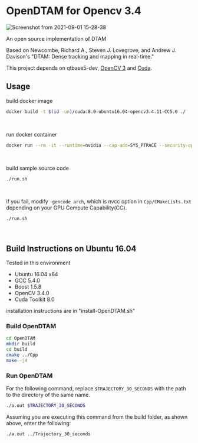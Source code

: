OpenDTAM for Opencv 3.4
========
![Screenshot from 2021-09-01 15-28-38](https://user-images.githubusercontent.com/51239551/131765721-0d786baf-b8d5-4b63-a0e8-729849f0d713.png)


An open source implementation of DTAM

Based on Newcombe, Richard A., Steven J. Lovegrove, and Andrew J. Davison's "DTAM: Dense tracking and mapping in real-time."

This project depends on qtbase5-dev, [OpenCV 3](https://github.com/Itseez/opencv "OpenCV") and [Cuda](https://developer.nvidia.com/cuda-downloads "Cuda").

## Usage
build docker image
```bash
docker build -t $(id -un)/cuda:8.0-ubuntu16.04-opencv3.4.11-CC5.0 ./
```
<br>

run docker container
```bash
docker run --rm -it --runtime=nvidia --cap-add=SYS_PTRACE --security-opt="seccomp=unconfined" -v $HOME/coding/:/opt -e CUDA_DEBUGGER_SOFTWARE_PREEMPTION=1 -e DISPLAY=$DISPLAY -v /tmp/.X11-unix:/tmp/.X11-unix -e NVIDIA_DRIVER_CAPABILITIES=compute,utility,graphics rin/cuda:8.0-ubuntu16.04-opencv3.4.11-CC5.0
```
<br>

build sample source code
```bash
./run.sh
```
<br>

if you fail, modify `-gencode arch`, which is nvcc option in `Cpp/CMakeLists.txt` depending on your GPU Compute Capability(CC).
```bash
./run.sh
```
<br>


## Build Instructions on Ubuntu 16.04

Tested in this environment

* Ubuntu 16.04 x64
* GCC 5.4.0
* Boost 1.5.8
* OpenCV 3.4.0
* Cuda Toolkit 8.0

installation instructions are in "install-OpenDTAM.sh"

### Build OpenDTAM
```bash
cd OpenDTAM
mkdir build
cd build
cmake ../Cpp
make -j4
````

### Run OpenDTAM
For the following command, replace `$TRAJECTORY_30_SECONDS` with the path to the directory of the same name.
```bash
./a.out $TRAJECTORY_30_SECONDS
```
Assuming you are executing this command from the build folder, as shown above, enter the following:
```bash
./a.out ../Trajectory_30_seconds
```
